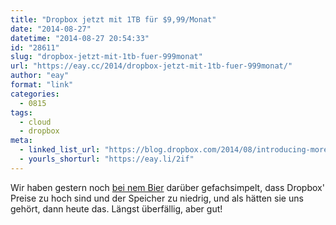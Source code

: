 ```yaml
---
title: "Dropbox jetzt mit 1TB für $9,99/Monat"
date: "2014-08-27"
datetime: "2014-08-27 20:54:33"
id: "28611"
slug: "dropbox-jetzt-mit-1tb-fuer-999monat"
url: "https://eay.cc/2014/dropbox-jetzt-mit-1tb-fuer-999monat/"
author: "eay"
format: "link"
categories:
  - 0815
tags:
  - cloud
  - dropbox
meta:
  - linked_list_url: "https://blog.dropbox.com/2014/08/introducing-more-powerful-dropbox-pro/"
  - yourls_shorturl: "https://eay.li/2if"
---
```


Wir haben gestern noch [bei nem Bier](https://twitter.com/eay/status/504449377222811649) darüber gefachsimpelt, dass Dropbox' Preise zu hoch sind und der Speicher zu niedrig, und als hätten sie uns gehört, dann heute das. Längst überfällig, aber gut!
